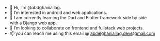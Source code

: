 - 👋 Hi, I’m @abdghaniallag.
- 👀 I’m interested in android and web applications.
- 🌱 I am currently learning the Dart and Flutter framework side by side with a Django web app.
- 💞️ I’m looking to collaborate on frontend and fullstack web projects.
- 📫 you can reach me using this email @ abdelghaniallag.dev@gmail.com

